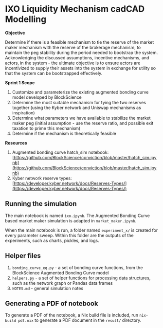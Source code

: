 # IXO Liquidity Mechanism cadCAD Modelling

**Objective**

Determine if there is a feasible mechanism to tie the reserve of the market maker mechanism with the reserve of the brokerage mechanism, to maintain the peg stability during the period needed to bootstrap the system. Acknowledging the discussed assumptions, incentive mechanisms, and actors, in the system - the ultimate objective is to ensure actors are incentivized to supply their assets into the system in exchange for utility so that the system can be bootstrapped effectively.

**Sprint 1 Scope**

1. Customize and parameterize the existing augmented bonding curve model developed by BlockScience
2. Determine the most suitable mechanism for tying the two reserves together (using the Kyber network and Uniswap mechanisms as inspiration)
3. Determine what parameters we have available to stabilize the market maker peg (initial assumption - use the reserve ratio, and possible exit taxation to prime this mechanism)
4. Determine if the mechanism is theoretically feasible

**Resources**

1. Augmented bonding curve hatch_sim notebook:  [https://github.com/BlockScience/conviction/blob/master/hatch_sim.ipynb](https://github.com/BlockScience/conviction/blob/master/hatch_sim.ipynb)
2. Kyber network reserve types: [https://developer.kyber.network/docs/Reserves-Types/](https://developer.kyber.network/docs/Reserves-Types/)

## Running the simulation

The main notebook is named `ixo.ipynb`. The Augmented Bonding Curve based market maker simulation is adapted in `market_maker.ipynb`.

When the main notebook is run, a folder named `experiment_x/` is created for every parameter sweep. Within this folder are the outputs of the experiments, such as charts, pickles, and logs.

## Helper files

1. `bonding_curve_eq.py` - a set of bonding curve functions, from the BlockScience Augmented Bonding Curve model
2. `helpers.py` - a set of helper functions for processing data structures, such as the network graph or Pandas data frames
3. `NOTES.md` - general simulation notes

## Generating a PDF of notebook

To generate a PDF of the notebook, a Nix build file is included, run `nix-build pdf.nix` to generate a PDF document in the `result/` directory.

